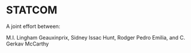 # STATCOM
A joint effort between:

M.I. Lingham Geauxinprix, Sidney Issac Hunt, Rodger Pedro Emilia, and C. Gerkav McCarthy
